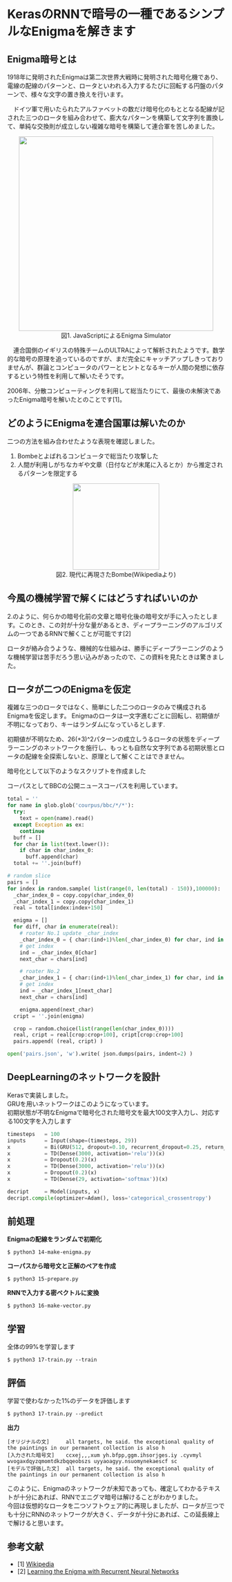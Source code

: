 # KerasのRNNで暗号の一種であるシンプルなEnigmaを解きます  

## Enigma暗号とは
1918年に発明されたEnigmaは第二次世界大戦時に発明された暗号化機であり、電線の配線のパターンと、ロータといわれる入力するたびに回転する円盤のパターンで、様々な文字の置き換えを行います。

　ドイツ軍で用いたられたアルファベットの数だけ暗号化のもととなる配線が記された三つのロータを組み合わせて、膨大なパターンを構築して文字列を置換して、単純な交換則が成立しない複雑な暗号を構築して連合軍を苦しめました。
 
<div align="center">
  <img width="450px" src="https://user-images.githubusercontent.com/4949982/35311612-b7950b4a-00fa-11e8-803f-0c15835989a2.png">
</div>
<div align="center"> 図1. JavaScriptによるEnigma Simulator</div>

　連合国側のイギリスの特殊チームのULTRAによって解析されたようです。数学的な暗号の原理を追っているのですが、まだ完全にキャッチアップしきっておりませんが、群論とコンピュータのパワーとヒントとなるキーが人間の発想に依存するという特性を利用して解いたそうです。

2006年、分散コンピューティングを利用して総当たりにて、最後の未解決であったEnigma暗号を解いたとのことです[1]。

## どのようにEnigmaを連合国軍は解いたのか
二つの方法を組み合わせたような表現を確認しました。  

1. Bombeとよばれるコンピュータで総当たり攻撃した  
2. 人間が利用しがちなカギや文章（日付などが末尾に入るとか）から推定されるパターンを限定する  

<div align="center">
  <img width="200px" src="https://user-images.githubusercontent.com/4949982/35311427-cfb60c02-00f9-11e8-8e89-b0a0d672c13d.png">
</div>
<div align="center"> 図2. 現代に再現さたBombe(Wikipediaより) </div>

## 今風の機械学習で解くにはどうすればいいのか
2.のように、何らかの暗号化前の文章と暗号化後の暗号文が手に入ったとします。このとき、この対が十分な量があるとき、ディープラーニングのアルゴリズムの一つであるRNNで解くことが可能です[2]  

ロータが絡み合うような、機械的な仕組みは、勝手にディープラーニングのような機械学習は苦手だろう思い込みがあったので、この資料を見たときは驚きました。

## ロータが二つのEnigmaを仮定
複雑な三つのロータではなく、簡単にした二つのロータのみで構成されるEnigmaを仮定します。 
Enigmaのロータは一文字進むごとに回転し、初期値が不明になっており、キーはランダムになっているとします.

初期値が不明なため、26(+3)^2パターンの成立しうるロータの状態をディープラーニングのネットワークを施行し、もっとも自然な文字列である初期状態とロータの配線を全探索しないと、原理として解くことはできません。  

暗号化として以下のようなスクリプトを作成ました  

コーパスとしてBBCの公開ニュースコーパスを利用しています。  
```python
total = ''
for name in glob.glob('courpus/bbc/*/*'):
  try:
    text = open(name).read()
  except Exception as ex:
    continue
  buff = []
  for char in list(text.lower()):
    if char in char_index_0:
      buff.append(char)
  total += ''.join(buff)

# random slice
pairs = []
for index in random.sample( list(range(0, len(total) - 150)),100000):
  _char_index_0 = copy.copy(char_index_0)
  _char_index_1 = copy.copy(char_index_1)
  real = total[index:index+150]

  enigma = []
  for diff, char in enumerate(real):
    # roater No.1 update _char_index
    _char_index_0 = { char:(ind+1)%len(_char_index_0) for char, ind in _char_index_0.items() }
    # get index
    ind = _char_index_0[char]
    next_char = chars[ind]

    # roater No.2
    _char_index_1 = { char:(ind+1)%len(_char_index_1) for char, ind in _char_index_1.items() }
    # get index
    ind = _char_index_1[next_char]
    next_char = chars[ind]

    enigma.append(next_char)
  cript = ''.join(enigma)

  crop = random.choice(list(range(len(char_index_0))))
  real, cript = real[crop:crop+100], cript[crop:crop+100]
  pairs.append( (real, cript) )

open('pairs.json', 'w').write( json.dumps(pairs, indent=2) )
```

## DeepLearningのネットワークを設計
Kerasで実装しました。  
GRUを用いネットワークはこのようになっています。  
初期状態が不明なEnigmaで暗号化された暗号文を最大100文字入力し、対応する100文字を入力します  
```python
timesteps   = 100
inputs      = Input(shape=(timesteps, 29))
x           = Bi(GRU(512, dropout=0.10, recurrent_dropout=0.25, return_sequences=True))(inputs)
x           = TD(Dense(3000, activation='relu'))(x)
x           = Dropout(0.2)(x)
x           = TD(Dense(3000, activation='relu'))(x)
x           = Dropout(0.2)(x)
x           = TD(Dense(29, activation='softmax'))(x)

decript     = Model(inputs, x)
decript.compile(optimizer=Adam(), loss='categorical_crossentropy')
```

## 前処理
**Enigmaの配線をランダムで初期化**  
```console
$ python3 14-make-enigma.py 
```
**コーパスから暗号文と正解のペアを作成**  
```console
$ python3 15-prepare.py 
```
**RNNで入力する密ベクトルに変換**  
```console
$ python3 16-make-vector.py 
```

## 学習
全体の99%を学習します
```console
$ python3 17-train.py --train 
```

## 評価
学習で使わなかった1%のデータを評価します
```console
$ python3 17-train.py --predict
```

**出力**  
```console
[オリジナルの文] 　　 all targets, he said. the exceptional quality of the paintings in our permanent collection is also h
[入力された暗号文] 　 ccxej,,,xum yh.bfpp,ggm.ihsorjges.iy .cyvmyl wvogaxdqyzqmomtdkzbqqeobszs uyyaoagyy.nsuomynekaescf sc
[モデルで評価した文]  all targets, he said. the exceptional quality of the paintings in our permanent collection is also h
```

このように、Enigmaのネットワークが未知であっても、確定してわかるテキストが十分にあれば、RNNでエニグマ暗号は解けることがわかりました。  
今回は仮想的なロータを二つソフトウェア的に再現しましたが、ロータが三つでも十分にRNNのネットワークが大きく、データが十分にあれば、この延長線上で解けると思います。

## 参考文献
- [1] [Wikipedia](https://ja.wikipedia.org/wiki/%E3%82%A8%E3%83%8B%E3%82%B0%E3%83%9E_(%E6%9A%97%E5%8F%B7%E6%A9%9F))
- [2] [Learning the Enigma with Recurrent Neural Networks](https://greydanus.github.io/2017/01/07/enigma-rnn/)
